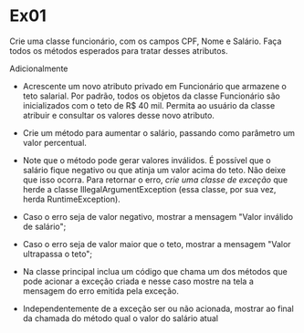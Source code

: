 # Ex01 
Crie uma classe funcionário, com os campos CPF, Nome e Salário. Faça todos os métodos esperados para tratar desses atributos.

Adicionalmente

- Acrescente um novo atributo privado em Funcionário que armazene o teto salarial. Por padrão, todos os objetos da classe Funcionário são inicializados com o teto de R$ 40 mil. Permita ao usuário da classe atribuir e consultar os valores desse novo atributo. 

- Crie um método para aumentar o salário, passando como parâmetro um valor percentual.

- Note que o método pode gerar valores inválidos. É possível que o salário fique negativo ou que atinja um valor acima do teto. Não deixe que isso ocorra. Para retornar o erro, *crie uma classe de exceção* que herde a classe IllegalArgumentException (essa classe, por sua vez, herda RuntimeException). 

- Caso o erro seja de valor negativo, mostrar a mensagem "Valor inválido de salário";

- Caso o erro seja de valor maior que o teto, mostrar a mensagem "Valor ultrapassa o teto";

- Na classe principal inclua um código que chama um dos métodos que pode acionar a exceção criada e nesse caso mostre na tela a mensagem do erro emitida pela exceção.

- Independentemente de a exceção ser ou não acionada, mostrar ao final da chamada do método qual o valor do salário atual